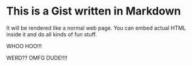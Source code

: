 # This is a Gist written in Markdown

It will be rendered like a normal web page. You can embed actual HTML inside it
and do all kinds of fun stuff.

WHOO HOO!!!

WERD?? OMFG DUDE!!!!